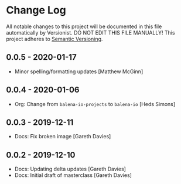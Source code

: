 # Change Log

All notable changes to this project will be documented in this file
automatically by Versionist. DO NOT EDIT THIS FILE MANUALLY!
This project adheres to [Semantic Versioning](http://semver.org/).

## 0.0.5 - 2020-01-17

* Minor spelling/formatting updates [Matthew McGinn]

## 0.0.4 - 2020-01-06

* Org: Change from `balena-io-projects` to `balena-io` [Heds Simons]

## 0.0.3 - 2019-12-11

* Docs: Fix broken image [Gareth Davies]

## 0.0.2 - 2019-12-10

* Docs: Updating delta updates [Gareth Davies]
* Docs: Initial draft of masterclass [Gareth Davies]
